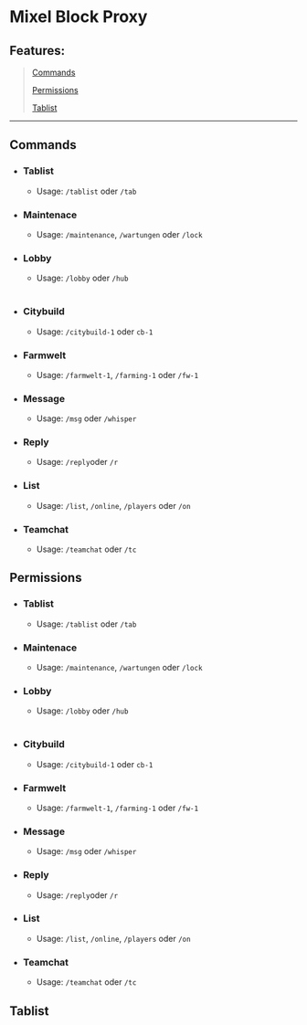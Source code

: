 # Mixel Block Proxy

## Features:
> [Commands](#Commands)
>
> [Permissions](#Permissions)
>
> [Tablist](##Tablist)

___




## Commands

- ### Tablist
    - Usage: `/tablist` oder `/tab`

    

- ### Maintenace
    - Usage: `/maintenance`, `/wartungen` oder `/lock`


- ### Lobby
    - Usage: `/lobby` oder `/hub`
    <br>

- ### Citybuild
    - Usage: `/citybuild-1` oder `cb-1`
    

- ### Farmwelt
    - Usage: `/farmwelt-1`, `/farming-1` oder `/fw-1`

- ### Message
    - Usage: `/msg` oder `/whisper`

- ### Reply
    - Usage: `/reply`oder `/r`

- ### List
    - Usage: `/list`, `/online`, `/players` oder `/on`

- ### Teamchat
    - Usage: `/teamchat` oder `/tc` 



## Permissions
- ### Tablist
    - Usage: `/tablist` oder `/tab`

    

- ### Maintenace
    - Usage: `/maintenance`, `/wartungen` oder `/lock`


- ### Lobby
    - Usage: `/lobby` oder `/hub`
    <br>

- ### Citybuild
    - Usage: `/citybuild-1` oder `cb-1`
    

- ### Farmwelt
    - Usage: `/farmwelt-1`, `/farming-1` oder `/fw-1`

- ### Message
    - Usage: `/msg` oder `/whisper`

- ### Reply
    - Usage: `/reply`oder `/r`

- ### List
    - Usage: `/list`, `/online`, `/players` oder `/on`

- ### Teamchat
    - Usage: `/teamchat` oder `/tc` 


## Tablist
